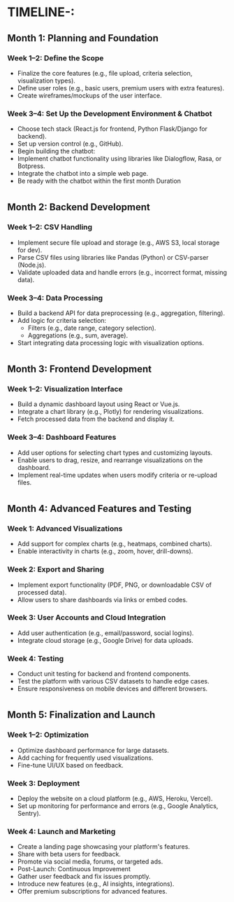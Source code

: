 # TIMELINE-:
## Month 1: Planning and Foundation
### Week 1–2: Define the Scope
- Finalize the core features (e.g., file upload, criteria selection, visualization types).
- Define user roles (e.g., basic users, premium users with extra features).
- Create wireframes/mockups of the user interface.
### Week 3–4: Set Up the Development Environment & Chatbot
- Choose tech stack (React.js for frontend, Python Flask/Django for backend).
- Set up version control (e.g., GitHub).
- Begin building the chatbot:
- Implement chatbot functionality using libraries like Dialogflow, Rasa, or Botpress.
- Integrate the chatbot into a simple web page.
- Be ready with the chatbot within the first month Duration 
#
## Month 2: Backend Development
### Week 1–2: CSV Handling
- Implement secure file upload and storage (e.g., AWS S3, local storage for dev).
- Parse CSV files using libraries like Pandas (Python) or CSV-parser (Node.js).
- Validate uploaded data and handle errors (e.g., incorrect format, missing data).
### Week 3–4: Data Processing
- Build a backend API for data preprocessing (e.g., aggregation, filtering).
- Add logic for criteria selection:
  - Filters (e.g., date range, category selection).
  - Aggregations (e.g., sum, average).
- Start integrating data processing logic with visualization options.
#
## Month 3: Frontend Development
### Week 1–2: Visualization Interface
- Build a dynamic dashboard layout using React or Vue.js.
- Integrate a chart library (e.g., Plotly) for rendering visualizations.
- Fetch processed data from the backend and display it.
### Week 3–4: Dashboard Features
- Add user options for selecting chart types and customizing layouts.
- Enable users to drag, resize, and rearrange visualizations on the dashboard.
- Implement real-time updates when users modify criteria or re-upload files.
#
## Month 4: Advanced Features and Testing
### Week 1: Advanced Visualizations
- Add support for complex charts (e.g., heatmaps, combined charts).
- Enable interactivity in charts (e.g., zoom, hover, drill-downs).
### Week 2: Export and Sharing
- Implement export functionality (PDF, PNG, or downloadable CSV of processed data).
- Allow users to share dashboards via links or embed codes.
### Week 3: User Accounts and Cloud Integration
- Add user authentication (e.g., email/password, social logins).
- Integrate cloud storage (e.g., Google Drive) for data uploads.
### Week 4: Testing
- Conduct unit testing for backend and frontend components.
- Test the platform with various CSV datasets to handle edge cases.
- Ensure responsiveness on mobile devices and different browsers.
#
## Month 5: Finalization and Launch
### Week 1–2: Optimization
- Optimize dashboard performance for large datasets.
- Add caching for frequently used visualizations.
- Fine-tune UI/UX based on feedback.
### Week 3: Deployment
- Deploy the website on a cloud platform (e.g., AWS, Heroku, Vercel).
- Set up monitoring for performance and errors (e.g., Google Analytics, Sentry).
### Week 4: Launch and Marketing
- Create a landing page showcasing your platform's features.
- Share with beta users for feedback.
- Promote via social media, forums, or targeted ads.
- Post-Launch: Continuous Improvement
- Gather user feedback and fix issues promptly.
- Introduce new features (e.g., AI insights, integrations).
- Offer premium subscriptions for advanced features.
